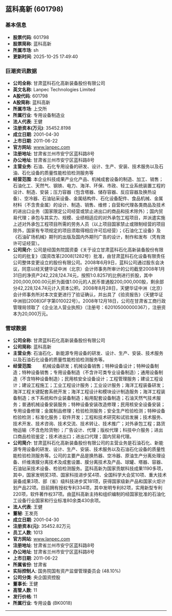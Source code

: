 ## 蓝科高新 (601798)

### 基本信息

- **股票代码**: 601798
- **股票简称**: 蓝科高新
- **所属市场**: sh
- **更新时间**: 2025-10-25 17:49:40

### 巨潮资讯数据

- **公司全称**: 甘肃蓝科石化高新装备股份有限公司
- **英文名称**: Lanpec Technologies Limited
- **A股代码**: 601798
- **A股简称**: 蓝科高新
- **所属市场**: 上交所
- **所属行业**: 专用设备制造业
- **法人代表**: 王健
- **注册资本(万元)**: 35452.8198
- **成立日期**: 2001-04-30
- **上市日期**: 2011-06-22
- **官方网站**: www.lanpec.com
- **注册地址**: 甘肃省兰州市安宁区蓝科路8号
- **办公地址**: 甘肃省兰州市安宁区蓝科路8号
- **主营业务**: 石油、石化专用设备的研发、设计、生产、安装、技术服务以及石油、石化设备的质量性能检验检测服务等
- **经营范围**: 本企业科技成果产业化产品、机械成套设备的制造、加工、销售；石油化工、天然气、钢铁、电力、海洋、环保、市政、轻工业系统装置工程的设计、制造、安装；压力容器（包含塔器、储存容器、反应容器及换热设备）、空冷器、石油钻采设备、金属结构件、石化设备配件、食品机械、金属材料（不含贵金属）的设计、制造、销售、维修；自营和代理各类商品及技术的进出口业务（国家限定公司经营或禁止进出口的商品和技术除外）；国内贸易代理；承包与其实力、规模、业绩相适应的对外承包工程项目，并派遣实施上述对外承包工程项目所需的劳务人员（以上项目国家禁止或限制经营的项目除外，国家有专项规定的项目须取得相应许可后经营）；《石油化工设备》及《石油矿场机械》期刊的出版及国内外期刊广告的设计，制作和发布（凭有效许可证经营）。
- **公司简介**: 公司是经国务院国资委《关于设立甘肃蓝科石化高新装备股份有限公司的批复》（国资改革[2008]1282号）批准，由甘肃蓝科石化设备有限责任公司整体变更设立的股份有限公司。2008年6月9日，蓝科公司通过股东会决议，同意以经天健华证中洲（北京）会计师事务所审计的公司截至2008年1月31日的净资产242,228,124.74元，按照1:0.8257的比例进行折股，其中200,000,000.00元折为面值1.00元的人民币普通股200,000,000股，剩余部分42,228,124.74元计入资本公积。2008年8月28日，天健华证中洲（北京）会计师事务所对本次变更进行了验证确认，并出具了《验资报告》（天健华证中洲验[2008]GF字第010022号）。2008年12月18日，公司在甘肃省工商行政管理局领取了《企业法人营业执照》（注册号：620105000000367），注册资本为20,000万元。

### 雪球数据

- **公司全称**: 甘肃蓝科石化高新装备股份有限公司
- **公司简称**: 蓝科高新
- **主营业务**: 石油石化、新能源专用设备的研发、设计、生产、安装、技术服务以及石油石化设备的质量性能检验检测服务等。
- **经营范围**: 　　机械设备研发；机械设备销售；特种设备设计；特种设备制造；特种设备销售；专用设备制造（不含许可类专业设备制造）；通用设备制造（不含特种设备制造）；民用核安全设备设计；工程管理服务；建设工程设计；建设工程施工；工业工程设计服务；工业设计服务；海洋工程装备研发；海洋工程关键配套系统开发；海洋工程设计和模块设计制造服务；海洋工程装备制造；水下系统和作业装备制造；船用配套设备制造；石油天然气技术服务；普通机械设备安装服务；特种设备安装改造修理；民用核安全设备安装；专用设备修理；金属制品修理；检验检测服务；安全生产检验检测；特种设备检验检测；标准化服务；软件开发；工程和技术研究和试验发展；技术服务、技术开发、技术咨询、技术交流、技术转让、技术推广；对外承包工程；路货物运输（不含危险货物）；广告设计、代理；版权代理；科技中介服务；进出口商品检验鉴定；技术进出口；进出口代理；国内贸易代理。
- **公司简介**: 甘肃蓝科石化高新装备股份有限公司的主营业务是石油石化、新能源专用设备的研发、设计、生产、安装、技术服务以及石油石化设备的质量性能检验检测服务等。公司的主要产品是换热器、空冷器、原油生产分离处理设备、纤维液膜分离技术及成套设置、膜分离技术及产品、球罐、塔器、容器、石油钻采技术设备、检验检测服务。蓝科高新为国家贡献科技成果1190多项，其中，国家发明奖3项、国家科技进步奖4项、全国科学大会奖10项、重大技术装备成果3项、部（省）级科技进步奖181项，获得国家级新产品和国家火炬计划产品22项。目前拥有授权专利334项，其中发明专利82项，实用新型专利220项，软件著作权37项。由蓝科高新主持和组织编制的经国家批准的石油化工设备行业国家和行业标准80余类430余项。
- **法人代表**: 王健
- **董秘**: 王发亮
- **成立日期**: 2001-04-30
- **注册资本(元)**: 35452.82万元
- **员工人数**: 1013
- **官方网站**: www.lanpec.com
- **注册地址**: 甘肃省兰州市安宁区蓝科路8号
- **办公地址**: 甘肃省兰州市安宁区蓝科路8号
- **上市日期**: 2011-06-22
- **所属省份**: 甘肃省
- **实际控制人**: 国务院国有资产监督管理委员会 (48.10%)
- **公司分类**: 央企国资控股
- **董事长**: 王健
- **高管人数**: 11
- **发行价格**: 11
- **所属行业**: 专用设备 (BK0018)

---